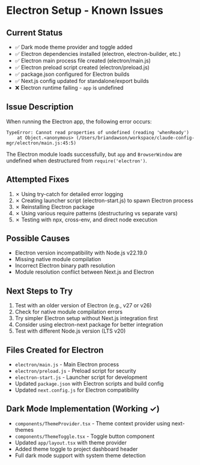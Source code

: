 # Electron Setup - Known Issues

## Current Status
- ✅ Dark mode theme provider and toggle added
- ✅ Electron dependencies installed (electron, electron-builder, etc.)
- ✅ Electron main process file created (electron/main.js)
- ✅ Electron preload script created (electron/preload.js)
- ✅ package.json configured for Electron builds
- ✅ Next.js config updated for standalone/export builds
- ❌ Electron runtime failing - `app` is undefined

## Issue Description
When running the Electron app, the following error occurs:
```
TypeError: Cannot read properties of undefined (reading 'whenReady')
    at Object.<anonymous> (/Users/briandawson/workspace/claude-config-mgr/electron/main.js:45:5)
```

The Electron module loads successfully, but `app` and `BrowserWindow` are undefined when destructured from `require('electron')`.

## Attempted Fixes
1. ✗ Using try-catch for detailed error logging
2. ✗ Creating launcher script (electron-start.js) to spawn Electron process
3. ✗ Reinstalling Electron package
4. ✗ Using various require patterns (destructuring vs separate vars)
5. ✗ Testing with npx, cross-env, and direct node execution

## Possible Causes
- Electron version incompatibility with Node.js v22.19.0
- Missing native module compilation
- Incorrect Electron binary path resolution
- Module resolution conflict between Next.js and Electron

## Next Steps to Try
1. Test with an older version of Electron (e.g., v27 or v26)
2. Check for native module compilation errors
3. Try simpler Electron setup without Next.js integration first
4. Consider using electron-next package for better integration
5. Test with different Node.js version (LTS v20)

## Files Created for Electron
- `electron/main.js` - Main Electron process
- `electron/preload.js` - Preload script for security
- `electron-start.js` - Launcher script for development
- Updated `package.json` with Electron scripts and build config
- Updated `next.config.js` for Electron compatibility

## Dark Mode Implementation (Working ✓)
- `components/ThemeProvider.tsx` - Theme context provider using next-themes
- `components/ThemeToggle.tsx` - Toggle button component
- Updated `app/layout.tsx` with theme provider
- Added theme toggle to project dashboard header
- Full dark mode support with system theme detection
